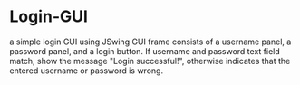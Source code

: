 # Login-GUI
a simple login GUI using JSwing 
GUI frame consists of a username panel, a password panel, and a login button.
If username and password text field match, show the message "Login successful!", otherwise indicates that the entered username or password is wrong.  
